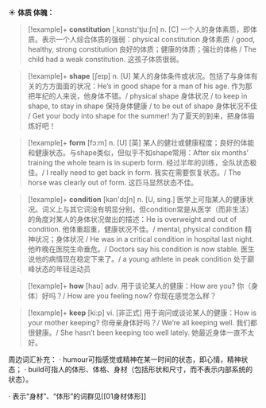 ☀ <span class="category">**体质 体魄：**</span>
>[!example]+ <span class="vocabulary">**constitution**</span> [͵kɒnstɪ'tju:ʃn] 
> <span class="definition">n. [C] 一个人的身体素质，即体质。表示一个人综合体质的强弱：</span>physical constitution 身体素质 / good, healthy, strong constitution 良好的体质；健康的体质；强壮的体格 / The child had a weak constitution. 这孩子体质很弱。

>[!example]+ <span class="vocabulary">**shape**</span> [ʃeɪp] 
> <span class="definition">n. [U] 某人的身体条件或状况。包括了与身体有关的方方面面的状况：</span>He’s in good shape for a man of his age. 作为那把年纪的人来说，他身体不错。/ physical shape 身体状况 / to keep in shape, to stay in shape 保持身体健康 / to be out of shape 身体状况不佳 / Get your body into shape for the summer! 为了夏天的到来，把身体锻炼好吧！

>[!example]+ <span class="vocabulary">**form**</span> [fɔ:m] 
> <span class="definition">n. [U] [英] 某人的健壮或健康程度；良好的体能和健康状态。与shape类似，但似乎不如shape常用：</span>After six months’ training the whole team is in superb form. 经过半年的训练，全队状态极佳。/ I really need to get back in form. 我实在需要恢复状态。/ The horse was clearly out of form. 这匹马显然状态不佳。

>[!example]+ <span class="vocabulary">**condition**</span> [kən'dɪʃn] 
> <span class="definition">n. [U, sing.] 医学上可指某人的健康状况。词义上与其它词没有明显分别，但condition常是从医学（而非生活）的角度对某人的身体状况做出的描述：</span>He is overweight and out of condition. 他体重超重，健康状况不佳。/ mental, physical condition 精神状况；身体状况 / He was in a critical condition in hospital last night. 他昨晚在医院生命垂危。/ Doctors say his condition is now stable. 医生说他的病情现在稳定下来了。/ a young athlete in peak condition 处于巅峰状态的年轻运动员 

>[!example]+ <span class="vocabulary">**how**</span> [haʊ] 
> <span class="definition">adv. 用于谈论某人的健康：</span>How are you? 你（身体）好吗？/ How are you feeling now? 你现在感觉怎么样？

>[!example]+ <span class="vocabulary">**keep**</span> [ki:p] 
> <span class="definition">vi. [非正式] 用于询问或谈论某人的健康：</span>How is your mother keeping? 你母亲身体好吗？/ We’re all keeping well. 我们都很健康。/ She hasn’t been keeping too well lately. 她最近身体一直不太好。

周边词汇补充：
· humour可指感觉或精神在某一时间的状态，即心情，精神状态；
· build可指人的体形、体格、身材（包括形状和尺寸，而不表示内部系统的状态）。

· 表示“身材”、“体形”的词群见[[01身材体形]]
